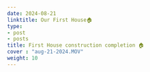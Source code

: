```yaml
---
date: 2024-08-21
linktitle: Our First House🏠 
type:
- post
- posts
title: First House construction completion 🏠
cover : "aug-21-2024.MOV"
weight: 10
---
```



